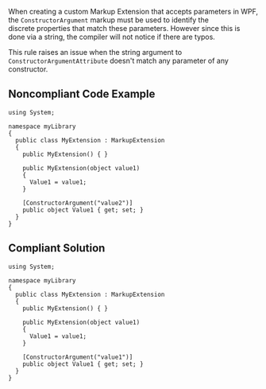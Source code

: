 
When creating a custom Markup Extension that accepts parameters in WPF, the `ConstructorArgument` markup must be used to identify the<br>discrete properties that match these parameters. However since this is done via a string, the compiler will not notice if there are typos.

This rule raises an issue when the string argument to `ConstructorArgumentAttribute` doesn't match any parameter of any constructor.

## Noncompliant Code Example


    using System;
    
    namespace myLibrary
    {
      public class MyExtension : MarkupExtension
      {
        public MyExtension() { }
    
        public MyExtension(object value1)
        {
          Value1 = value1;
        }
    
        [ConstructorArgument("value2")]
        public object Value1 { get; set; }
      }
    }


## Compliant Solution


    using System;
    
    namespace myLibrary
    {
      public class MyExtension : MarkupExtension
      {
        public MyExtension() { }
    
        public MyExtension(object value1)
        {
          Value1 = value1;
        }
    
        [ConstructorArgument("value1")]
        public object Value1 { get; set; }
      }
    }

